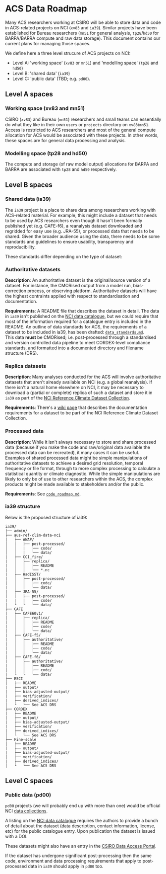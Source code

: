# ACS Data Roadmap

Many ACS researchers working at CSIRO will be able to store data and code
in ACS-related projects on NCI (`xv83` and `ia39`).
Similar projects have been established for Bureau researchers
(`mn51` for general analysis, `tp28`/`hd50` for BARPA/BARRA compute and raw data storage).
This document contains our current plans for managing those spaces.

We define here a three level strucure of ACS projects on NCI:
- Level A: 'working space' (`xv83` or `mn51`) and 'modelling space' (`tp28` and `hd50`)
- Level B: 'shared data' (`ia39`)
- Level C: 'public data' (TBD; e.g. `pd00`).

## Level A spaces
### Working space (xv83 and mn51)

CSIRO (`xv83`) and Bureau (`mn51`) researchers and small teams can essentially 
do what they like in their own `users` or `projects` directory on `xv83`/`mn51`.
Access is restricted to ACS researchers and most of the general compute 
allocation for ACS would be associated with these projects.
In other words, these spaces are for general data processing and analysis.

### Modelling space (tp28 and hd50)

The compute and storage (of raw model output) allocations for
BARPA and BARRA are associated with `tp28` and `hd50` respectively.

## Level B spaces
### Shared data (ia39)

The `ia39` project is a place to share data among researchers working with ACS-related material.
For example, this might include a dataset that needs to be used by ACS researchers
even though it hasn't been formally published yet (e.g. CAFE-f6),
a reanalysis dataset downloaded and regridded for easy use (e.g. JRA-55),
or processed data that needs to be shared.
Given the broader audience using the data,
there needs to be some standards and guidelines to ensure usability,
transparency and reproducibility.  

These standards differ depending on the type of dataset: 

### Authoritative datasets

**Description**:
An authoritative dataset is the original/source version of a dataset.
For instance, the CMORised output from a model run, bias-correction process, or observing platform.
Authoritative datasets will have the highest contraints applied with respect to standardisation and documentation.

**Requirements**:
A README file that describes the dataset in detail.
The data in `ia39` isn't published on the [NCI data catalogue](https://geonetwork.nci.org.au),
but we could require that most of the information required for a catalogue entry
is included in the README.
An outline of data standards for ACS, the requirements of a dataset
to be included in ia39, has been drafted: [`data_standards.md`](data_standards.md).   
This data **must** be CMORised; i.e. post-processed through a standardised and version controlled 
data pipeline to meet CORDEX-level compliance standards, 
and formatted into a documented directory and filename structure (DRS).

### Replica datasets 

**Description**:
Many analyses conducted for the ACS will involve authoritative datasets
that aren't already available on NCI (e.g. a global reanalysis).
If there isn't a natural home elsewhere on NCI,
it may be necessary to download a (partial or complete) replica
of such a dataset and store it in `ia39`
as part of the [NCI Reference Climate Dataset Collection](https://github.com/aus-ref-clim-data-nci).

**Requirements**:
There's a [wiki page](https://github.com/nci-ref-clim-data/nci-ref-clim-data/wiki/Documentation)
that describes the documentation requirements for a dataset to be part of the
NCI Reference Climate Dataset Collection.

### Processed data  

**Description**:
While it isn't always necessary to store and share processed data
(because if you make the code and raw/original data available the processed data can be recreated),
it many cases it can be useful.  
Examples of shared processed data might be simple manipulations of authoritative datasets
to achieve a desired grid resolution, temporal frequency or file format,
through to more complex processing to calculate a statistical quantity or climate diagnostic.
While the simple manipulations are likely to only be of use to other researchers within the ACS,
the complex products might be made available to stakeholders and/or the public. 

**Requirements**:
See [`code_roadmap.md`](code_roadmap.md).

### ia39 structure 
Below is the proposed structure of ia39:

```
ia39/
├── admin/
├── aus-ref-clim-data-nci
|   ├── AWAP/
│   |   ├── post-processed/
│   │   |   ├── code/
│   │   |   └── data/
|   ├── CCI_fire/
|   │   ├── replica/
|   │   │   ├── README
|   │   │   └── *.nc
|   ├── HadISST/
|   │   ├── post-processed/
|   │   │   ├── code/
|   │   │   └── data/
|   ├── JRA-55/
|   |   ├── post-processed/
|   |   |   ├── code/ 
|   └   └   └── data/
├── CAFE
|   ├── CAFE60v1/
|   │   ├── replica/
|   │   │   ├── README
|   │   │   ├── code/
|   │   │   └── data/
|   ├── CAFE-f5/
|   │   ├── authoritative/
|   │   │   ├── README
|   │   │   ├── code/
|   │   │   └── data/
|   ├── CAFE-f6/
|   │   ├── authoritative/
|   │   │   ├── README
|   │   │   ├── code/
|   └   └   └── data/
├── ESCI
|   ├── README
|   ├── output/
|   ├── bias-adjusted-output/
|   ├── verification/
|   ├── derived_indices/
│   └   └── See ACS DRS
├── CORDEX
|   ├── README
|   ├── output/
|   ├── bias-adjusted-output/
|   ├── verification/
|   ├── derived_indices/
│   └   └── See ACS DRS
├── Fine-scale
|   ├── README
|   ├── output/
|   ├── bias-adjusted-output/
|   ├── verification/
|   ├── derived_indices/
│   └   └── See ACS DRS
```

## Level C spaces
### Public data (pd00)

`pd00` projects (we will probably end up with more than one) would be official NCI
[data collections](https://opus.nci.org.au/display/NDP/NCI+Data+Collections+and+Publishing).

A listing on the [NCI data catalogue](https://geonetwork.nci.org.au) requires the authors to provide
a bunch of detail about the dataset (data description, contact information, license, etc)
for the public catalogue entry.
Upon publication the dataset is issued with a DOI.

These datasets might also have an entry in the
[CSIRO Data Access Portal](https://data.csiro.au/collections).

If the dataset has undergone significant post-processing
then the same code, environment and data processing
requirements that apply to post-processed data in `ia39` should apply in `pd00` too.
